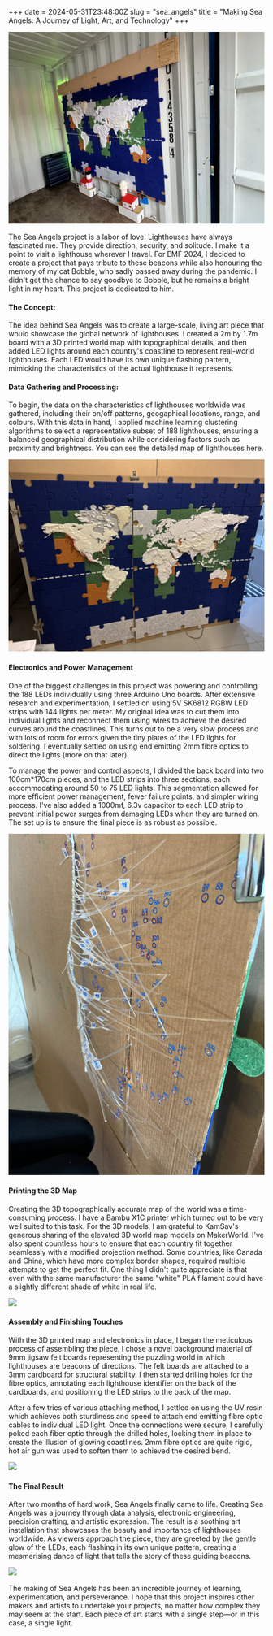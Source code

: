 +++ 
date = 2024-05-31T23:48:00Z 
slug = "sea_angels" 
title = "Making Sea Angels: A Journey of Light, Art, and Technology" 
+++

![](/uploads/container.JPEG)

The Sea Angels project is a labor of love. Lighthouses have always fascinated me. They provide direction, security, and solitude. I make it a point to visit a lighthouse wherever I travel. For EMF 2024, I decided to create a project that pays tribute to these beacons while also honouring the memory of my cat Bobble, who sadly passed away during the pandemic. I didn't get the chance to say goodbye to Bobble, but he remains a bright light in my heart. This project is dedicated to him.

#### The Concept:
The idea behind Sea Angels was to create a large-scale, living art piece that would showcase the global network of lighthouses. I created a 2m by 1.7m board with a 3D printed world map with topographical details, and then added LED lights around each country's coastline to represent real-world lighthouses. Each LED would have its own unique flashing pattern, mimicking the characteristics of the actual lighthouse it represents.

#### Data Gathering and Processing:
To begin, the data on the characteristics of lighthouses worldwide was gathered, including their on/off patterns, geogaphical locations, range, and colours. With this data in hand, I applied machine learning clustering algorithms to select a representative subset of 188 lighthouses, ensuring a balanced geographical distribution while considering factors such as proximity and brightness. You can see the detailed map of lighthouses here.

![](/uploads/full_map.JPEG)

#### Electronics and Power Management
One of the biggest challenges in this project was powering and controlling the 188 LEDs individually using three Arduino Uno boards. After extensive research and experimentation, I settled on using 5V SK6812  RGBW LED strips with 144 lights per meter. My original idea was to cut them into individual lights and reconnect them using wires to achieve the desired curves around the coastlines. This turns out to be a very slow process and with lots of room for errors given the tiny plates of the LED lights for soldering. I eventually settled on using end emitting 2mm fibre optics to direct the lights (more on that later).

To manage the power and control aspects, I divided the back board into two 100cm*170cm pieces, and the LED strips into three sections, each accommodating around 50  to 75 LED lights. This segmentation allowed for more efficient power management, fewer failure points, and simpler wiring process. I've also added a 1000mf, 6.3v capacitor to each LED strip to prevent initial power surges from damaging LEDs when they are turned on. The set up is to ensure the final piece is as robust as possible.

![](/uploads/resin_back.JPEG)

#### Printing the 3D Map

Creating the 3D topographically accurate map of the world was a time-consuming process. I have a Bambu X1C  printer which turned out to be very well suited to this task. For the 3D models, I am grateful to KamSav's generous sharing of the elevated 3D world map models on MakerWorld. I've also spent countless hours to ensure that each country fit together seamlessly with a modified projection method. Some countries, like Canada and China, which have more complex border shapes, required multiple attempts to get the perfect fit. One thing I didn't quite appreciate is that even with the same manufacturer the same "white" PLA filament could have a slightly different shade of white in real life. 

![](/uploads/map_partial.JPEG)

#### Assembly and Finishing Touches

With the 3D printed map and electronics in place, I began the meticulous process of assembling the piece. I chose a novel background material of 9mm jigsaw felt boards representing the puzzling world in which lighthouses are beacons of directions. The felt boards are attached to a 3mm cardboard for structural stability.  I then started drilling holes for the fibre optics, annotating each lighthouse identifier on the back of the cardboards, and positioning the LED strips to the back of the map.

After a few tries of various attaching method, I settled on using the UV resin which achieves both sturdiness and speed to attach end emitting fibre optic cables to individual LED light. Once the connections were secure, I carefully poked each fiber optic through the drilled holes, locking them in place to create the illusion of glowing coastlines. 2mm fibre optics are quite rigid, hot air gun was used to soften them to achieved the desired bend.

![](/uploads/electronics.JPEG)

#### The Final Result
After two months of hard work, Sea Angels finally came to life. Creating Sea Angels was a journey through data analysis, electronic engineering, precision crafting, and artistic expression. The result is a soothing art installation that showcases the beauty and importance of lighthouses worldwide. As viewers approach the piece, they are greeted by the gentle glow of the LEDs, each flashing in its own unique pattern, creating a mesmerising dance of light that tells the story of these guiding beacons.

![](/uploads/lighthouses_5fps.gif)

The making of Sea Angels has been an incredible journey of learning, experimentation, and perseverance. I hope that this project inspires other makers and artists to undertake your projects, no matter how complex they may seem at the start. Each piece of art starts with a single step—or in this case, a single light.
